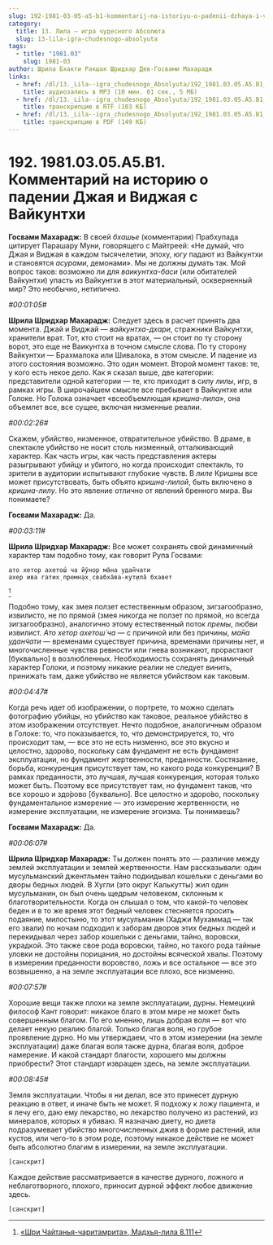 ```yaml
---
slug: 192-1981-03-05-a5-b1-kommentarij-na-istoriyu-o-padenii-dzhaya-i-vidzhaya-s-vajkunthi
category:
  title: 13. Лила — игра чудесного Абсолюта
  slug: 13-lila-igra-chudesnogo-absolyuta
tags:
  - title: "1981.03"
    slug: 1981-03
author: Шрила Бхакти Ракшак Шридхар Дев-Госвами Махарадж
links:
  - href: /dl/13._Lila--igra_chudesnogo_Absolyuta/192_1981.03.05.A5.B1_SridharMj_Kommentariy_na_istoriyu_o_padenii_Djaya_i_Vidjaya_s_Vaykunthi.mp3
    title: аудиозапись в MP3 (10 мин. 01 сек., 5 МБ)
  - href: /dl/13._Lila--igra_chudesnogo_Absolyuta/192_1981.03.05.A5.B1_SridharMj_Kommentariy_na_istoriyu_o_padenii_Djaya_i_Vidjaya_s_Vaykunthi.rtf
    title: транскрипцию в RTF (103 КБ)
  - href: /dl/13._Lila--igra_chudesnogo_Absolyuta/192_1981.03.05.A5.B1_SridharMj_Kommentariy_na_istoriyu_o_padenii_Djaya_i_Vidjaya_s_Vaykunthi.pdf
    title: транскрипцию в PDF (149 КБ)
---
```


# 192. 1981.03.05.A5.B1. Комментарий на историю  о падении Джая и Виджая с Вайкунтхи

**Госвами Махарадж:** В своей *бхашье* (комментарии) Прабхупада цитирует Парашару Муни, говорящего с Майтреей: «Не думай, что Джая и Виджая в каждом тысячелетии, эпоху, *югу* падают из Вайкунтхи и становятся *асурами*, демонами». Мы не должны думать так. Мой вопрос таков: возможно ли для *ваикунтха-баси* (или обитателей Вайкунтхи) упасть из Вайкунтхи в этот материальный, оскверненный мир? Это необычно, нетипично.

*#00:01:05#*

**Шрила Шридхар Махарадж:** Следует здесь в расчет принять два момента. Джай и Виджай — *вайкунтха-дхари*, стражники Вайкунтхи, хранители врат. Тот, кто стоит на вратах, — он стоит по ту сторону ворот, это еще не Ваикунтха в точном смысле слова. По ту сторону Вайкунтхи — Брахмалока или Шивалока, в этом смысле. И падение из этого состояния возможно. Это один момент. Второй момент таков: те, у кого есть некое дело. Как я сказал выше, две категории: представители одной категории — те, кто приходит в силу *лилы*, игр, в рамках игры. В широчайшем смысле все пребывает в Вайкунтхе или Голоке. Но Голока означает «всеобъемлющая *кришна-лила*», она объемлет все, все сущее, включая низменные реалии.

*#00:02:26#*

Скажем, убийство, низменное, отвратительное убийство. В драме, в спектакле убийство не носит столь низменный, отталкивающий характер. Как часть игры, как часть представления актеры разыгрывают убийцу и убитого, но когда происходит спектакль, то зрители в аудитории испытывают глубокие чувств. В *лиле* Кришны все может присутствовать, быть объято *кришна-лилой*, быть включено в *кришна-лилу*. Но это явление отлично от явлений бренного мира. Вы понимаете?

**Госвами Махарадж:** Да.

*#00:03:11#*

**Шрила Шридхар Махарадж:** Все может сохранять свой динамичный характер там подобно тому, как говорит Рупа Госвами:

    ато хетор ахетош́ ча йӯнор ма̄на удан̃чати
    ахер ива гатих̣ премн̣ах̣ свабха̄ва-кут̣ила̄ бхавет
[^_ftn1]

Подобно тому, как змея ползет естественным образом, зигзагообразно, извилисто, не по прямой (змея никогда не ползет по прямой, но всегда зигзагообразно), аналогично этому естественный поток *премы*, любви извилист. *Ато хетор ахетош́ ча* — с причиной или без причины, *ма̄на удан̃чати* — временами существует причина, временами причины нет, и многочисленные чувства ревности или гнева возникают, прорастают [буквально] в возлюбленных. Необходимость сохранять динамичный характер Голоки, и поэтому никакие реалии не следует винить, принижать там, даже убийство не является убийством как таковым.

*#00:04:47#*

Когда речь идет об изображении, о портрете, то можно сделать фотографию убийцы, но убийство как таковое, реальное убийство в этом изображении отсутствует. Нечто подобное, аналогичным образом в Голоке: то, что показывается, то, что демонстрируется, то, что происходит там, — все это не есть низменно, все это вкусно и целостно, здоро́во, поскольку сам фундамент не есть фундамент эксплуатации, но фундамент жертвенности, преданности. Состязание, борьба, конкуренция присутствует там, но какого рода конкуренция? В рамках преданности, это лучшая, лучшая конкуренция, которая только может быть. Поэтому все присутствует там, но фундамент таков, что все хорошо и здо́рово [буквально]. Все целостно и здоро́во, поскольку фундаментальное измерение — это измерение жертвенности, не измерение эксплуатации, не измерение эгоизма. Ты понимаешь?

**Госвами Махарадж:** Да.

*#00:06:07#*

**Шрила Шридхар Махарадж:** Ты должен понять это — различие между землей эксплуатации и землей жертвенности. Нам рассказывали: один мусульманский джентльмен тайно подкидывал кошельки с деньгами во дворы бедных людей. В Хугли (это округ Калькутты) жил один мусульманин, он был очень щедрым человеком, склонным к благотворительности. Когда он слышал о том, что какой-то человек беден и в то же время этот бедный человек стесняется просить подаяние, милостыню, то этот мусульманин (Хаджи Мухаммад — так его звали) по ночам подходил к заборам дворов этих бедных людей и перекидывал через забор кошельки с деньгами, тайно, воровски, украдкой. Это также свое рода воровски, тайно, но такого рода тайные уловки не достойны порицания, но достойны всяческой хвалы. Поэтому в измерении преданности воровство, ложь и все остальное — все это возвышенно, а на земле эксплуатации все плохо, все низменно.

*#00:07:57#*

Хорошие вещи также плохи на земле эксплуатации, дурны. Немецкий философ Кант говорит: никакое благо в этом мире не может быть совершенным благом. По его мнению, лишь добрая воля — вот что делает некую реалию благой. Только благая воля, но грубое проявление дурно. Но мы утверждаем, что в этом измерении (на земле эксплуатации) даже благая воля также дурна, благая воля, доброе намерение. И какой стандарт благости, хорошего мы должны приобрести? Этот стандарт извращен здесь, на земле эксплуатации.

*#00:08:45#*

Земля эксплуатации. Чтобы я ни делал, все это принесет дурную реакцию в ответ, и иначе быть не может. Я подхожу к ложу пациента, и я лечу его, даю ему лекарство, но лекарство получено из растений, из минералов, которых я убиваю. Я назначаю диету, но диета подразумевает убийство многочисленных *джив* в форме растений, или кустов, или чего-то в этом роде, поэтому никакое действие не может быть абсолютно благим в измерении, на земле эксплуатации.

    [санскрит]

Каждое действие рассматривается в качестве дурного, ложного и неблаготворного, плохого, приносит дурной эффект любое движение здесь.

    [санскрит]



[^_ftn1]: [«Шри Чайтанья-чаритамрита», Мадхья-лила 8.111](../notes/shri-chajtanya-charitamrita-madhya-lila/shri-chajtanya-charitamrita-madhya-lila-8-111.md)
